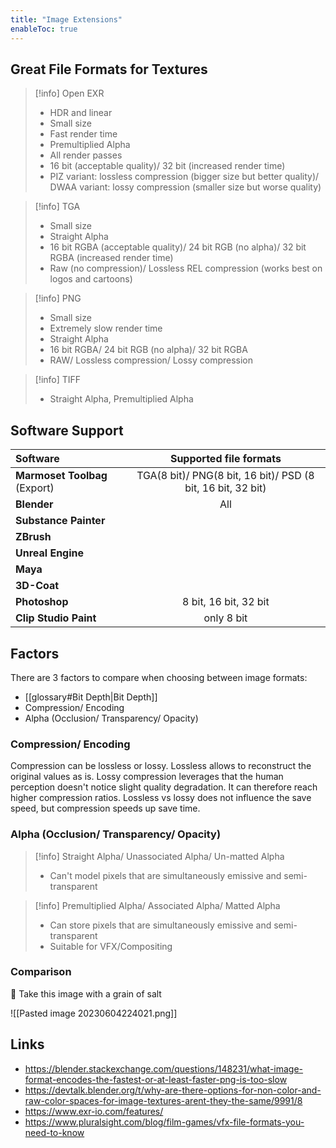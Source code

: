 ```yaml
---
title: "Image Extensions"
enableToc: true
---
```


## Great File Formats for Textures

>[!info] Open EXR
>
>- HDR and linear
>- Small size
>- Fast render time
>- Premultiplied Alpha
>- All render passes
>- 16 bit (acceptable quality)/ 32 bit (increased render time) 
>- PIZ variant: lossless compression (bigger size but better quality)/ DWAA variant: lossy compression (smaller size but worse quality)

>[!info] TGA
>
>- Small size
>- Straight Alpha
>- 16 bit RGBA (acceptable quality)/ 24 bit RGB (no alpha)/ 32 bit RGBA (increased render time) 
>- Raw (no compression)/ Lossless REL compression (works best on logos and cartoons)

>[!info] PNG
>
>- Small size
>- Extremely slow render time
>- Straight Alpha
>- 16 bit RGBA/ 24 bit RGB (no alpha)/ 32 bit RGBA
>- RAW/ Lossless compression/ Lossy compression

>[!info] TIFF
>
>- Straight Alpha, Premultiplied Alpha

## Software Support

|Software|Supported file formats
|:--|:-:
|**Marmoset Toolbag** (Export)|TGA(8 bit)/ PNG(8 bit, 16 bit)/ PSD (8 bit, 16 bit, 32 bit)
|**Blender**|All
|**Substance Painter**|
|**ZBrush**|
|**Unreal Engine**|
|**Maya**|
|**3D-Coat**|
|**Photoshop**|8 bit, 16 bit, 32 bit
|**Clip Studio Paint**| only 8 bit

## Factors

There are 3 factors to compare when choosing between image formats:

- [[glossary#Bit Depth|Bit Depth]]
- Compression/ Encoding
- Alpha (Occlusion/ Transparency/ Opacity)


### Compression/ Encoding
Compression can be lossless or lossy. Lossless allows to reconstruct the original values as is. Lossy compression leverages that the human perception doesn't notice slight quality degradation. It can therefore reach higher compression ratios. Lossless vs lossy does not influence the save speed, but compression speeds up save time. 

### Alpha (Occlusion/ Transparency/ Opacity)

>[!info] Straight Alpha/ Unassociated Alpha/ Un-matted Alpha
>
>- Can't model pixels that are simultaneously emissive and semi-transparent

>[!info] Premultiplied Alpha/ Associated Alpha/ Matted Alpha
>
>- Can store pixels that are simultaneously emissive and semi-transparent
>- Suitable for VFX/Compositing

### Comparison
🚧 Take this image with a grain of salt

![[Pasted image 20230604224021.png]]

## Links
- https://blender.stackexchange.com/questions/148231/what-image-format-encodes-the-fastest-or-at-least-faster-png-is-too-slow
- https://devtalk.blender.org/t/why-are-there-options-for-non-color-and-raw-color-spaces-for-image-textures-arent-they-the-same/9991/8
- https://www.exr-io.com/features/
- https://www.pluralsight.com/blog/film-games/vfx-file-formats-you-need-to-know